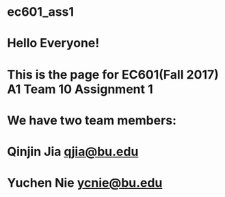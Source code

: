 # ec601_ass1
# Hello Everyone!
# This is the page for EC601(Fall 2017) A1 Team 10 Assignment 1
# We have two team members:
# Qinjin Jia qjia@bu.edu
# Yuchen Nie ycnie@bu.edu
